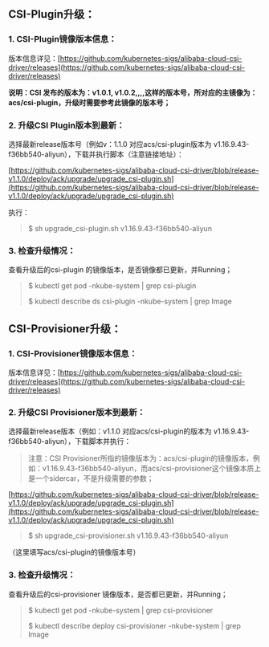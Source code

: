 
## CSI-Plugin升级：

### 1. CSI-Plugin镜像版本信息：

版本信息详见：[https://github.com/kubernetes-sigs/alibaba-cloud-csi-driver/releases](https://github.com/kubernetes-sigs/alibaba-cloud-csi-driver/releases)

**说明：CSI 发布的版本为：v1.0.1, v1.0.2,,,,这样的版本号，所对应的主镜像为：acs/csi-plugin，升级时需要参考此镜像的版本号；**

### 2. 升级CSI Plugin版本到最新：

选择最新release版本号（例如v：1.1.0 对应acs/csi-plugin版本为 v1.16.9.43-f36bb540-aliyun），下载并执行脚本（注意链接地址）：

[https://github.com/kubernetes-sigs/alibaba-cloud-csi-driver/blob/release-v1.1.0/deploy/ack/upgrade/upgrade_csi-plugin.sh](https://github.com/kubernetes-sigs/alibaba-cloud-csi-driver/blob/release-v1.1.0/deploy/ack/upgrade/upgrade_csi-plugin.sh)

执行：
>$ sh upgrade_csi-plugin.sh v1.16.9.43-f36bb540-aliyun

### 3. 检查升级情况：

查看升级后的csi-plugin 的镜像版本，是否镜像都已更新，并Running；
> $ kubectl get pod -nkube-system | grep csi-plugin
> 
> $ kubectl describe ds csi-plugin -nkube-system | grep Image


## CSI-Provisioner升级：

### 1. CSI-Provisioner镜像版本信息：
版本信息详见：[https://github.com/kubernetes-sigs/alibaba-cloud-csi-driver/releases](https://github.com/kubernetes-sigs/alibaba-cloud-csi-driver/releases)

### 2. 升级CSI Provisioner版本到最新：
选择最新release版本（例如：v1.1.0 对应acs/csi-plugin的版本为 v1.16.9.43-f36bb540-aliyun），下载脚本并执行：

> 注意：CSI Provisioner所指的镜像版本为：acs/csi-plugin的镜像版本，例如：v1.16.9.43-f36bb540-aliyun，而acs/csi-provisioner这个镜像本质上是一个sidercar，不是升级需要的参数；

[https://github.com/kubernetes-sigs/alibaba-cloud-csi-driver/blob/release-v1.1.0/deploy/ack/upgrade/upgrade_csi-plugin.sh](https://github.com/kubernetes-sigs/alibaba-cloud-csi-driver/blob/release-v1.1.0/deploy/ack/upgrade/upgrade_csi-plugin.sh)

> $ sh upgrade_csi-provisioner.sh v1.16.9.43-f36bb540-aliyun

（这里填写acs/csi-plugin的镜像版本号）

### 3. 检查升级情况：
查看升级后的csi-provisioner 镜像版本，是否都已更新，并Running；

> $ kubectl get pod -nkube-system | grep csi-provisioner
> 
> $ kubectl describe deploy csi-provisioner -nkube-system | grep Image

